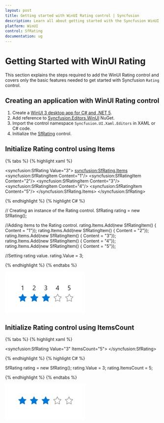 ```yaml
---
layout: post
title: Getting started with WinUI Rating control | Syncfusion
description: Learn all about getting started with the Syncfusion WinUI Rating(SfRating) control and its basic features here.
platform: WinUI
control: SfRating
documentation: ug
---
```


# Getting Started with WinUI Rating

This section explains the steps required to add the WinUI Rating control and covers only the basic features needed to get started with Syncfusion `Rating` control.

## Creating an application with WinUI Rating control

1. Create a [WinUI 3 desktop app for C# and .NET 5](https://learn.microsoft.com/en-us/windows/apps/winui/winui3/create-your-first-winui3-app).
2. Add reference to [Syncfusion.Editors.WinUI](https://www.nuget.org/packages/Syncfusion.Editors.WinUI) NuGet. 
3. Import the control namespace `Syncfusion.UI.Xaml.Editors` in XAML or C# code.
4. Initialize the [SfRating](https://help.syncfusion.com/cr/winui/Syncfusion.UI.Xaml.Editors.SfRating.html) control.

## Initialize Rating control using Items

{% tabs %}
{% highlight xaml %}

<Page
    x:Class="GettingStarted.MainPage"
    xmlns="http://schemas.microsoft.com/winfx/2006/xaml/presentation"
    xmlns:x="http://schemas.microsoft.com/winfx/2006/xaml"
    xmlns:local="using:GettingStarted"
    xmlns:d="http://schemas.microsoft.com/expression/blend/2008"
    xmlns:mc="http://schemas.openxmlformats.org/markup-compatibility/2006"
    xmlns:syncfusion="using:Syncfusion.UI.Xaml.Editors"
    mc:Ignorable="d"
    Background="{ThemeResource ApplicationPageBackgroundThemeBrush}">
    <Grid>
     <syncfusion:SfRating Value="3">
         <syncfusion:SfRating.Items>
            <syncfusion:SfRatingItem Content="1"/>
            <syncfusion:SfRatingItem Content="2"/>
            <syncfusion:SfRatingItem Content="3"/>
            <syncfusion:SfRatingItem Content="4"/>
            <syncfusion:SfRatingItem Content="5"/>
         </syncfusion:SfRating.Items>
     </syncfusion:SfRating>
    </Grid>
</Page>

{% endhighlight %}
{% highlight C# %}

// Creating an instance of the Rating control.
SfRating rating = new SfRating();

//Adding items to the Rating control.
rating.Items.Add(new SfRatingItem() { Content = "1"});
rating.Items.Add(new SfRatingItem() { Content = "2"});
rating.Items.Add(new SfRatingItem() { Content = "3"});
rating.Items.Add(new SfRatingItem() { Content = "4"});
rating.Items.Add(new SfRatingItem() { Content = "5"});

//Setting rating value.
rating.Value = 3;
           
{% endhighlight %}
{% endtabs %}

![Rating control using items in WinUI](rating_images/winui-rating-items.png)

## Initialize Rating control using ItemsCount

{% tabs %}
{% highlight xaml %}

<syncfusion:SfRating Value="3" ItemsCount="5">
</syncfusion:SfRating>

{% endhighlight %}
{% highlight C# %}

SfRating rating = new SfRating();
rating.Value = 3;
rating.ItemsCount = 5;

{% endhighlight %}
{% endtabs %}

![Rating control using itemscount in WinUI](rating_images/winui-rating-items-count.png)

